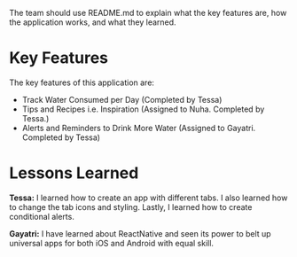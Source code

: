 The team should use README.md to explain what the key features are, how the application works, and what they learned. 

# Key Features
The key features of this application are:
- Track Water Consumed per Day (Completed by Tessa)
- Tips and Recipes i.e. Inspiration (Assigned to Nuha. Completed by Tessa.)
- Alerts and Reminders to Drink More Water (Assigned to Gayatri. Completed by Tessa)

# Lessons Learned
**Tessa:** I learned how to create an app with different tabs. I also learned how to change the tab icons and styling. Lastly, I learned how to create conditional alerts.

**Gayatri:** I have learned about ReactNative and seen its power to belt up universal apps for both iOS and Android with equal skill. 

